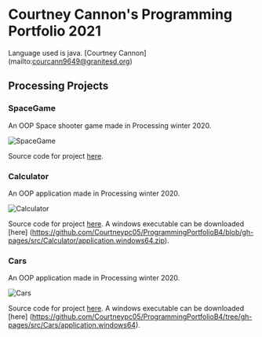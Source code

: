 # Courtney Cannon's Programming Portfolio 2021
Language used is java. [Courtney Cannon] (mailto:courcann9649@granitesd.org)

## Processing Projects

### SpaceGame

An OOP Space shooter game made in Processing winter 2020. 

![SpaceGame]() 

Source code for project [here](https://github.com/Courtneypc05/ProgrammingPortfolioB4/tree/gh-pages/src/SpaceGame).

### Calculator

An OOP application made in Processing winter 2020. 

![Calculator](https://github.com/Courtneypc05/ProgrammingPortfolioB4/blob/gh-pages/images/Calculator.png?raw=true) 

Source code for project [here](https://github.com/Courtneypc05/ProgrammingPortfolioB4/tree/gh-pages/src/Calculator). A windows executable can be downloaded [here] (https://github.com/Courtneypc05/ProgrammingPortfolioB4/blob/gh-pages/src/Calculator/application.windows64.zip). 

### Cars

An OOP application made in Processing winter 2020. 

![Cars](https://github.com/Courtneypc05/ProgrammingPortfolioB4/blob/gh-pages/images/CARS.png) 

Source code for project [here](https://github.com/Courtneypc05/ProgrammingPortfolioB4/blob/gh-pages/src/Cars). A windows executable can be downloaded [here] (https://github.com/Courtneypc05/ProgrammingPortfolioB4/tree/gh-pages/src/Cars/application.windows64). 



